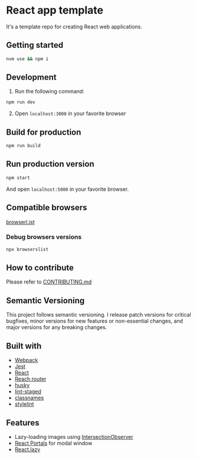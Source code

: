# React app template

It's a template repo for creating React web applications.

## Getting started

```sh
nvm use && npm i
```

## Development

1. Run the following command:

```sh
npm run dev
```

2. Open `localhost:3000` in your favorite browser

## Build for production

```sh
npm run build
```

## Run production version

```sh
npm start
```

And open `localhost:5000` in your favorite browser.

## Compatible browsers

[browserl.ist](https://browserl.ist/?q=%3E0.3%25%2C+not+ie+10%2C+not+ie+11%2C+not+op_mini+all)

### Debug browsers versions

```sh
npx browserslist
```

## How to contribute

Please refer to [CONTRIBUTING.md](/.github/CONTRIBUTING.md)

## Semantic Versioning

This project follows semantic versioning. I release patch versions for critical bugfixes, minor versions for new features or non-essential changes, and major versions for any breaking changes.

## Built with

- [Webpack](https://webpack.js.org/)
- [Jest](https://jestjs.io/)
- [React](https://reactjs.org/)
- [Reach router](https://reach.tech/router)
- [husky](https://github.com/typicode/husky)
- [lint-staged](https://github.com/okonet/lint-staged)
- [classnames](https://github.com/JedWatson/classnames)
- [stylelint](https://github.com/stylelint/stylelint)

## Features

- Lazy-loading images using [IntersectionObserver](https://developers.google.com/web/updates/2016/04/intersectionobserver)
- [React Portals](https://reactjs.org/docs/portals.html) for modal window
- [React.lazy](https://reactjs.org/docs/code-splitting.html#reactlazy)
